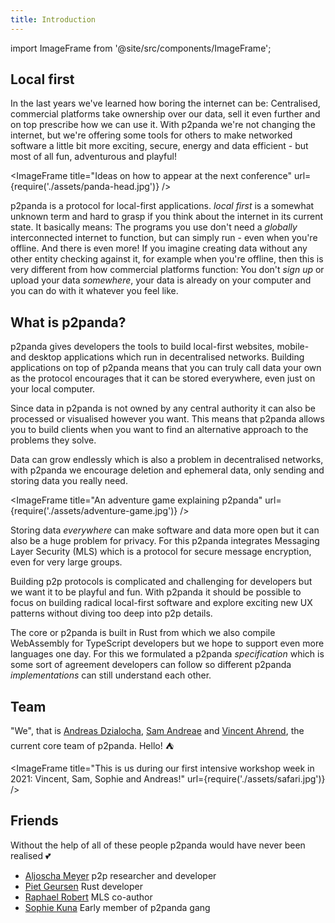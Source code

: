 ```yaml
---
title: Introduction
---
```


import ImageFrame from '@site/src/components/ImageFrame';

## Local first

In the last years we've learned how boring the internet can be: Centralised, commercial platforms take ownership over our data, sell it even further and on top prescribe how we can use it. With p2panda we're not changing the internet, but we're offering some tools for others to make networked software a little bit more exciting, secure, energy and data efficient - but most of all fun, adventurous and playful!

<ImageFrame
  title="Ideas on how to appear at the next conference"
  url={require('./assets/panda-head.jpg')}
/>

p2panda is a protocol for local-first applications. _local first_ is a somewhat unknown term and hard to grasp if you think about the internet in its current state. It basically means: The programs you use don't need a _globally_ interconnected internet to function, but can simply run - even when you're offline. And there is even more! If you imagine creating data without any other entity checking against it, for example when you're offline, then this is very different from how commercial platforms function: You don't _sign up_ or upload your data _somewhere_, your data is already on your computer and you can do with it whatever you feel like.

## What is p2panda?

p2panda gives developers the tools to build local-first websites, mobile- and desktop applications which run in decentralised networks. Building applications on top of p2panda means that you can truly call data your own as the protocol encourages that it can be stored everywhere, even just on your local computer.

Since data in p2panda is not owned by any central authority it can also be processed or visualised however you want. This means that p2panda allows you to build clients when you want to find an alternative approach to the problems they solve.

Data can grow endlessly which is also a problem in decentralised networks, with p2panda we encourage deletion and ephemeral data, only sending and storing data you really need.

<ImageFrame
  title="An adventure game explaining p2panda"
  url={require('./assets/adventure-game.jpg')}
/>

Storing data _everywhere_ can make software and data more open but it can also be a huge problem for privacy. For this p2panda integrates Messaging Layer Security (MLS) which is a protocol for secure message encryption, even for very large groups.

Building p2p protocols is complicated and challenging for developers but we want it to be playful and fun. With p2panda it should be possible to focus on building radical local-first software and explore exciting new UX patterns without diving too deep into p2p details.

The core or p2panda is built in Rust from which we also compile WebAssembly for TypeScript developers but we hope to support even more languages one day. For this we formulated a p2panda _specification_ which is some sort of agreement developers can follow so different p2panda _implementations_ can still understand each other.

## Team

"We", that is [Andreas Dzialocha](https://adz.garden), [Sam Andreae](https://samandreae.com/) and [Vincent Ahrend](https://www.vincentahrend.com), the current core team of p2panda. Hello! ⛺

<ImageFrame
  title="This is us during our first intensive workshop week in 2021: Vincent, Sam, Sophie and Andreas!"
  url={require('./assets/safari.jpg')}
/>

## Friends

Without the help of all of these people p2panda would have never been realised 💕

* [Aljoscha Meyer](https://aljoscha-meyer.de) p2p researcher and developer
* [Piet Geursen](https://github.com/pietgeursen/bamboo-rs) Rust developer
* [Raphael Robert](https://twitter.com/raphaelrobert) MLS co-author
* [Sophie Kuna](https://github.com/sophiiistika) Early member of p2panda gang
